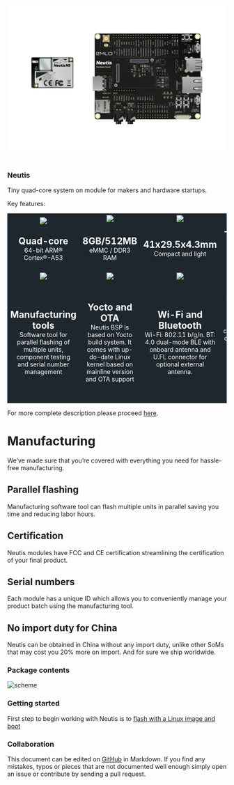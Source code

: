 <div style="text-align: center;"><img src="img/neutis.png" style="width: 700px;"></div><br>

### Neutis

Tiny quad-core system on module for makers and hardware startups.

Key features:

<table style="border: 0; color: white;">
<tbody style="background-color: #1e272e;">
<tr>

<td style="text-align: center;" >
  <img
    width="100"
    src="../../img/quadcore.svg"
    style="max-width: none;"
    align="middle"
  >
</td>

<td style="text-align: center;">
  <img
    width="100"
    src="../../img/ram.svg"
    style="max-width: none;"
  >
</td>

<td style="text-align: center;">
  <img
    width="100"
    src="../../img/dimensions.svg"
    style="max-width: none;"
  >
</td>

<td style="text-align: center;">
  <img
    width="100"
    src="../../img/temp.svg"
    style="max-width: none;"
  >
</td>
</tr>

<tr>

<td>
  <div style="text-align: center; font-size: 1.5em;"><b>Quad-core</b></div>
  <div style="text-align: center;"> 64-bit ARM® Cortex®-A53</div>
</td>

<td>
  <div style="text-align: center; font-size: 1.5em;"><b>8GB/512MB</b></div>
  <div style="text-align: center;">eMMC / DDR3 RAM</div>
</td>

<td>
  <div style="text-align: center; font-size: 1.5em;"><b>41x29.5x4.3mm</b></div>
  <div style="text-align: center;">Compact and light</div>
</td>

<td>
  <div style="text-align: center; font-size: 1.5em;"><b>-25...+85 °C</b></div>
  <div style="text-align: center;">Extended temperature range</div>
</tr>
<tr>

<td style="text-align: center;">
  <img
    width="100"
    src="../../img/mfg-tools.svg"
    style="max-width: none;"
  >
</td>

<td style="text-align: center;">
  <img
    width="100"
    src="../../img/firmware.svg"
    style="max-width: none;"
  >
</td>

<td style="text-align: center;">
  <img
    width="100"
    src="../../img/wireless.svg"
    style="max-width: none;"
  >
</td>

<td style="text-align: center;">
  <img
    width="100"
    src="../../img/cryptochip.svg"
    style="max-width: none;"
  >
</td>

</tr>
<tr>
<td>
  <div style="text-align: center; font-size: 1.5em;"><b>Manufacturing tools</b></div>
  <div style="text-align: center;">
    Software tool for parallel
    flashing of multiple units, component testing and serial number management</td>
 </div>

<td>
  <div style="text-align: center; font-size: 1.5em;"><b>Yocto and OTA</b></div>
  <div style="text-align: center;">
    Neutis BSP is based on Yocto build system. It comes with up-do-date Linux kernel based on mainline version and OTA support
  </div>

</td>
<td>
  <div style="text-align: center; font-size: 1.5em;"><b>Wi-Fi and Bluetooth</b></div>
  <div style="text-align: center;">
    Wi-Fi: 802.11 b/g/n.
    BT: 4.0 dual-mode BLE with onboard antenna and U.FL connector for optional external antenna.</td>
  </div>

<td>
  <div style="text-align: center; font-size: 1.5em;"><b>Secure element</b></div>
  <div style="text-align: center;">
    Tamper-resistant dedicated crypto chip for cryptographic keys and unique ID storage, hashing, random number generation and more
  </div>

</td>
</tr>
</tbody>
</table>

For more complete description please proceed [here](specs/features.md).

# Manufacturing

We’ve made sure that you’re covered with everything you need for hassle-free manufacturing.

## Parallel flashing

Manufacturing software tool can flash multiple units in parallel saving you time and reducing labor hours.

## Certification

Neutis modules have FCC and CE certification streamlining the certification of your final product.

## Serial numbers

Each module has a unique ID which allows you
to conveniently manage your product batch using the manufacturing tool.

## No import duty for China

Neutis can be obtained in China without any import duty, unlike other SoMs that may cost you 20% more on import. And for sure we ship worldwide.
### Package contents

![scheme](../../img/package_contents.png)</a>

### Getting started

First step to begin working with Neutis is to [flash with a Linux image and boot](intro/flash.md)

### Collaboration

This document can be edited on [GitHub](https://github.com/emlid/neutis-docs) in Markdown. If you find any mistakes, typos or  pieces that are not documented well enough simply open an issue or contribute by sending a pull request.

